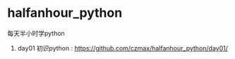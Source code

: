 # halfanhour_python
每天半小时学python

1. day01 初识python :   https://github.com/czmax/halfanhour_python/day01/   
 

